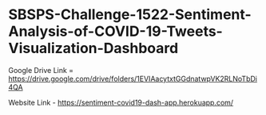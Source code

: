 # SBSPS-Challenge-1522-Sentiment-Analysis-of-COVID-19-Tweets-Visualization-Dashboard

Google Drive Link = https://drive.google.com/drive/folders/1EVIAacytxtGGdnatwpVK2RLNoTbDi4QA

Website Link - https://sentiment-covid19-dash-app.herokuapp.com/
